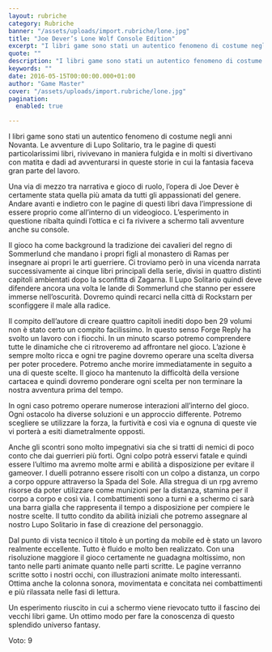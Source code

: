 ```yaml
---
layout: rubriche
category: Rubriche
banner: "/assets/uploads/import.rubriche/lone.jpg"
title: "Joe Dever’s Lone Wolf Console Edition"
excerpt: "I libri game sono stati un autentico fenomeno di costume negli anni Novanta. Le avventure di Lupo Solitario, tra le pagine di questi particolarissimi libri, rivivevano in maniera fulgida e in molti si divertivano con matita e dadi ad avventurarsi in queste storie in cui la fantasia faceva gran parte del lavoro. Una via di [&hellip"
quote: ""
description: "I libri game sono stati un autentico fenomeno di costume negli anni Novanta. Le avventure di Lupo Solitario, tra le pagine di questi particolarissimi libri, rivivevano in maniera fulgida e in molti si divertivano con matita e dadi ad avventurarsi in queste storie in cui la fantasia faceva gran parte del lavoro. Una via di [&hellip"
keywords: ""
date: 2016-05-15T00:00:00.000+01:00
author: "Game Master"
cover: "/assets/uploads/import.rubriche/lone.jpg"
pagination:
  enabled: true

---
```


  
I libri game sono stati un autentico fenomeno di costume negli anni Novanta. Le avventure di Lupo Solitario, tra le pagine di questi particolarissimi libri, rivivevano in maniera fulgida e in molti si divertivano con matita e dadi ad avventurarsi in queste storie in cui la fantasia faceva gran parte del lavoro.

Una via di mezzo tra narrativa e gioco di ruolo, l’opera di Joe Dever è certamente stata quella più amata da tutti gli appassionati del genere. Andare avanti e indietro con le pagine di questi libri dava l’impressione di essere proprio come all’interno di un videogioco. L’esperimento in questione ribalta quindi l’ottica e ci fa rivivere a schermo tali avventure anche su console.

Il gioco ha come background la tradizione dei cavalieri del regno di Sommerlund che mandano i propri figli al monastero di Ramas per insegnare ai propri le arti guerriere. Ci troviamo però in una vicenda narrata successivamente ai cinque libri principali della serie, divisi in quattro distinti capitoli ambientati dopo la sconfitta di Zagarna. Il Lupo Solitario quindi deve difendere ancora una volta le lande di Sommerlund che stanno per essere immerse nell’oscurità. Dovremo quindi recarci nella città di Rockstarn per sconfiggere il male alla radice.

Il compito dell’autore di creare quattro capitoli inediti dopo ben 29 volumi non è stato certo un compito facilissimo. In questo senso Forge Reply ha svolto un lavoro con i fiocchi. In un minuto scarso potremo comprendere tutte le dinamiche che ci ritroveremo ad affrontare nel gioco. L’azione è sempre molto ricca e ogni tre pagine dovremo operare una scelta diversa per poter procedere. Potremo anche morire immediatamente in seguito a una di queste scelte. Il gioco ha mantenuto la difficoltà della versione cartacea e quindi dovremo ponderare ogni scelta per non terminare la nostra avventura prima del tempo.

In ogni caso potremo operare numerose interazioni all’interno del gioco. Ogni ostacolo ha diverse soluzioni e un approccio differente. Potremo scegliere se utilizzare la forza, la furtività e così via e ognuna di queste vie vi porterà a esiti diametralmente opposti.

Anche gli scontri sono molto impegnativi sia che si tratti di nemici di poco conto che dai guerrieri più forti. Ogni colpo potrà esservi fatale e quindi essere l’ultimo ma avremo molte armi e abilità a disposizione per evitare il gameover. I duelli potranno essere risolti con un colpo a distanza, un corpo a corpo oppure attraverso la Spada del Sole. Alla stregua di un rpg avremo risorse da poter utilizzare come munizioni per la distanza, stamina per il corpo a corpo e così via. I combattimenti sono a turni e a schermo ci sarà una barra gialla che rappresenta il tempo a disposizione per compiere le nostre scelte. Il tutto condito da abilità iniziali che potremo assegnare al nostro Lupo Solitario in fase di creazione del personaggio.

Dal punto di vista tecnico il titolo è un porting da mobile ed è stato un lavoro realmente eccellente. Tutto è fluido e molto ben realizzato. Con una risoluzione maggiore il gioco certamente ne guadagna moltissimo, non tanto nelle parti animate quanto nelle parti scritte. Le pagine verranno scritte sotto i nostri occhi, con illustrazioni animate molto interessanti. Ottima anche la colonna sonora, movimentata e concitata nei combattimenti e più rilassata nelle fasi di lettura.

Un esperimento riuscito in cui a schermo viene rievocato tutto il fascino dei vecchi libri game. Un ottimo modo per fare la conoscenza di questo splendido universo fantasy.

Voto: 9